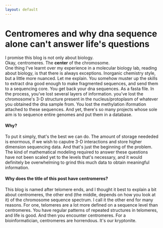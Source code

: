 ```yaml
---
layout: default
---
```



# Centromeres and why dna sequence alone can't answer life's questions
I promise this blog is not only about biology. \
Okay, centromeres. The **center** of the chromosome. \
One thing I've learnt over my experience in a molecular biology lab, reading about biology, is that there is always exceptions. Inorganic chemistry style, but a little more nuanced. Let me explain. You somehow muster up the skills to extract dna good enough to make fragmented sequences, and send them to a sequencing core. You get back your dna sequences. As a fasta file. In the process, you've lost several layers of information. you've lost the chromosome's 3-D structure present in the nucleus/protoplasm of whatever you obtained the dna sample from. You lost the methylation iformation attached to these sequences. And yet, there's so many projects whose sole aim is to sequence entire genomes and put them in a database. 
#### Why?
To put it simply, that's the best we can do. The amount of storage neededed is enormous, if we wish to caputre 3-D interactions and store higher dimension sequencing data. And that's just the beginning of the problem. The kind of mathematical modeling required to answer these questions have not been scaled yet to the levels that's necessary, and it would definitely be overwhelming to grind this much data to obtain meaningful information. 
#### Why does the title of this post have centromeres?
This blog is named after telomere ends, and I thought it best to explain a bit about centromeres, the other end (the middle, depends on how you look at it) of the chromosome sequence spectrum. I call it the other end for many reasons. For one, telomeres are a lot more defined on a sequence level than centromeres. You have regular patterns of repeated structures in telomeres, and life is good. And then you encounter centromeres. For a bioinformatician, centromeres are horrendous. It's our kryptonite. 
